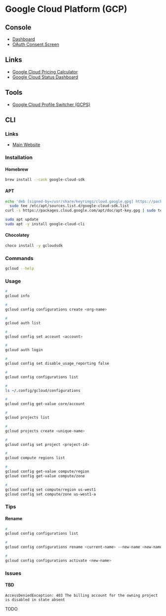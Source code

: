 # Google Cloud Platform (GCP)

<!--
gcloud auth application-default login
-->

<!--
Google Compute Engine (GCE)
-->

<!--
https://app.pluralsight.com/paths/certificate/cloud-architecture-with-google-cloud
https://app.pluralsight.com/library/courses/serverless-data-processing-dataflow-foundations/table-of-contents
https://linkedin.com/learning/google-cloud-platform-gcp-essential-training-for-developers/kicking-off-your-gcp-development
-->

## Console

- [Dashboard](https://console.cloud.google.com/home/dashboard)
- [OAuth Consent Screen](https://console.cloud.google.com/apis/credentials/consent/edit)

## Links

- [Google Cloud Pricing Calculator](https://cloud.google.com/products/calculator)
- [Google Cloud Status Dashboard](https://status.cloud.google.com)

## Tools

- [Google Cloud Profile Switcher (GCPS)](/gcps.md)

## CLI

### Links

- [Main Website](https://cloud.google.com/cli)

### Installation

#### Homebrew

```sh
brew install --cask google-cloud-sdk
```

#### APT

```sh
echo 'deb [signed-by=/usr/share/keyrings/cloud.google.gpg] https://packages.cloud.google.com/apt cloud-sdk main' | \
  sudo tee /etc/apt/sources.list.d/google-cloud-sdk.list
curl -s https://packages.cloud.google.com/apt/doc/apt-key.gpg | sudo tee /usr/share/keyrings/cloud.google.gpg

sudo apt update
sudo apt -y install google-cloud-cli
```

<!-- #### YUM

TODO -->

#### Chocolatey

```sh
choco install -y gcloudsdk
```

### Commands

```sh
gcloud --help
```

### Usage

```sh
#
gcloud info

#
gcloud config configurations create <org-name>

#
gcloud auth list

#
gcloud config set account <account>

#
gcloud auth login

#
gcloud config set disable_usage_reporting false

#
gcloud config configurations list

#
ls ~/.config/gcloud/configurations

#
gcloud config get-value core/account

#
gcloud projects list

#
gcloud projects create <unique-name>

#
gcloud config set project <project-id>

#
gcloud compute regions list

#
gcloud config get-value compute/region
gcloud config get-value compute/zone

#
gcloud config set compute/region us-west1
gcloud config set compute/zone us-west1-a
```

<!--
#
gcloud config set run/region <region>

#
gcloud auth configure-docker

#
gcloud beta container clusters create 'model-mgmt' \
  --cluster-version '1.12.8-gke.10' \
  --zone 'us-central1-a' \
  --machine-type 'n1-standard-2' \
  --image-type 'COS' \
  --disk-size '10' \
  --network 'default'

#
gcloud beta container clusters list

#
gcloud beta container clusters delete 'model-mgmt' --zone 'us-central1-a'
-->

### Tips

#### Rename

```sh
#
gcloud config configurations list

#
gcloud config configurations rename <current-name> --new-name <new-name>

#
gcloud config configurations activate <new-name>
```

### Issues

#### TBD

```log
AccessDeniedException: 403 The billing account for the owning project is disabled in state absent
```

TODO
